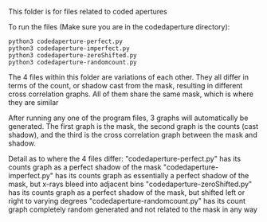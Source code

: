 This folder is for files related to coded apertures

To run the files (Make sure you are in the codedaperture directory):

```
python3 codedaperture-perfect.py
python3 codedaperture-imperfect.py
python3 codedaperture-zeroShifted.py
python3 codedaperture-randomcount.py
```

The 4 files within this folder are variations of each other. 
They all differ in terms of the count, or shadow cast from the mask, resulting in different cross correlation graphs. 
All of them share the same mask, which is where they are similar

After running any one of the program files, 3 graphs will automatically be generated. 
The first graph is the mask, the second graph is the counts (cast shadow), and the third is the cross correlation graph between the mask and shadow. 

Detail as to where the 4 files differ:
"codedaperture-perfect.py" has its counts graph as a perfect shadow of the mask
"codedaperture-imperfect.py" has its counts graph as essentially a perfect shadow of the mask, but x-rays bleed into adjacent bins
"codedaperture-zeroShifted.py" has its counts graph as a perfect shadow of the mask, but shifted left or right to varying degrees
"codedaperture-randomcount.py" has its count graph completely random generated and not related to the mask in any way
